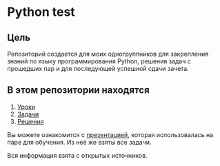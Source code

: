 # Python test

## Цель

Репозиторий создается для моих одногруппников для закрепления знаний по языку программирования Python, решения задач с прошедших пар и для последующей успешной сдачи зачета.

## В этом репозитории находятся

1. [Уроки](https://github.com/diasvixub/python-test/blob/main/lessons.md)
2. [Задачи]()
3. [Решения]()

Вы можете ознакомится с [презентацией](https://github.com/diasvixub/python-test/blob/main/Презентация.ppt), которая использовалась на паре для обучения. Из неё же взяты все задачи.

Вся информация взята с открытых источников.
